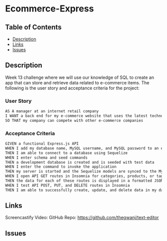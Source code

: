 # Ecommerce-Express
## Table of Contents
- [Description](#description)
- [Links](#links)
- [Issues](#issues)

## Description 
Week 13 challenge where we will use our knowledge of SQL to create an app that can store and retrieve data related to e-commerce items. The following is the user story and acceptance criteria for the project:

### User Story

```md
AS A manager at an internet retail company
I WANT a back end for my e-commerce website that uses the latest technologies
SO THAT my company can compete with other e-commerce companies
```

### Acceptance Criteria

```md
GIVEN a functional Express.js API
WHEN I add my database name, MySQL username, and MySQL password to an environment variable file
THEN I am able to connect to a database using Sequelize
WHEN I enter schema and seed commands
THEN a development database is created and is seeded with test data
WHEN I enter the command to invoke the application
THEN my server is started and the Sequelize models are synced to the MySQL database
WHEN I open API GET routes in Insomnia for categories, products, or tags
THEN the data for each of these routes is displayed in a formatted JSON
WHEN I test API POST, PUT, and DELETE routes in Insomnia
THEN I am able to successfully create, update, and delete data in my database
```

## Links
Screencastify Video: 
GitHub Repo: https://github.com/thegwanj/text-editor

## Issues
